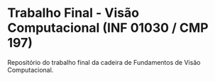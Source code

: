 # Trabalho Final - Visão Computacional (INF 01030 / CMP 197)
Repositório do trabalho final da cadeira de Fundamentos de Visão Computacional.
